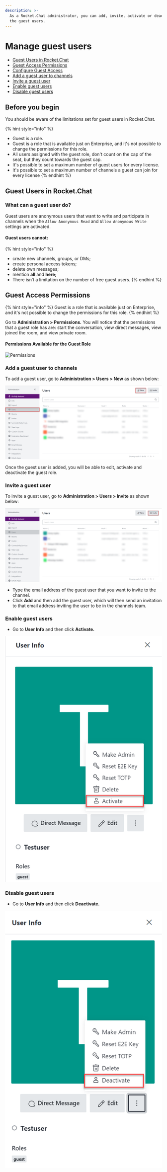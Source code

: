 ```yaml
---
description: >-
  As a Rocket.Chat administrator, you can add, invite, activate or deactivate
  the guest users.
---
```


# Manage guest users

* [Guest Users in Rocket.Chat](manage-guest-users.md#guest-users-in-rocket.chat)&#x20;
* [Guest Access Permissions](manage-guest-users.md#rocket.chat-guest-access-permissions)&#x20;
* [Configure Guest Access](manage-guest-users.md#configure-guest-access-in-rocket.chat)
* [Add a guest user to channels](manage-guest-users.md#add-a-guest-user-to-channels)&#x20;
* [Invite a guest user](manage-guest-users.md#invite-a-guest-user)&#x20;
* [Enable guest users](manage-guest-users.md#enable-guest-users)&#x20;
* [Disable guest users](manage-guest-users.md#disable-guest-users)&#x20;

## Before you begin

You should be aware of the limitations set for guest users in Rocket.Chat.

{% hint style="info" %}
* Guest is a role.
* Guest is a role that is available just on Enterprise, and it's not possible to change the permissions for this role.
* All users assigned with the guest role, don't count on the cap of the seat, but they count towards the guest cap.
* It's possible to set a maximum number of guest users for every license.&#x20;
* It's possible to set a maximum number of channels a guest can join for every license
{% endhint %}

## Guest Users in Rocket.Chat

### What can a guest user do?

Guest users are anonymous users that want to write and participate in channels when the `Allow Anonymous Read` and `Allow Anonymous Write` settings are activated.

#### Guest users cannot:

{% hint style="info" %}
* create new channels, groups, or DMs;
* create personal access tokens;
* delete own messages;
* mention **all** and **here;**
* There isn’t a limitation on the number of free guest users.
{% endhint %}

## **Guest Access Permissions**

{% hint style="info" %}
Guest is a role that is available just on Enterprise, and it's not possible to change the permissions for this role.
{% endhint %}

Go to **Administration > Permissions.** You will notice that the permissions that a guest role has are: start the conversation, view direct messages, view joined the room, and view private room.

#### Permissions Available **for the Guest Role**

![Permissions](../../../../.gitbook/assets/GuestUser\_Permissions.png)

### Add a guest user to channels

To add a guest user, go to **Administration > Users > New** as shown below:

![](<../../../../.gitbook/assets/New User.png>)

Once the guest user is added, you will be able to edit, activate and deactivate the guest role.

### Invite a guest user

To invite a guest user, go to **Administration > Users > Invite** as shown below:

![](<../../../../.gitbook/assets/Invite Users.png>)

* Type the email address of the guest user that you want to invite to the channel.&#x20;
* Click **Add** and then add the guest user, which will then send an invitation to that email address inviting the user to be in the channels team.&#x20;

### Enable guest users

* Go to **User Info** and then click **Activate.**

![](../../../../.gitbook/assets/ActivateGuestuser.png)

### Disable guest users

* Go to **User Info** and then click **Deactivate.**

![](../../../../.gitbook/assets/Deactivateguest.png)
